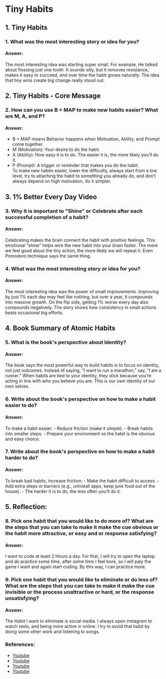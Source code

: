 
# Tiny Habits


## 1. Tiny Habits

### 1. What was the most interesting story or idea for you? 

#### Answer:
The most interesting idea was starting super small. For example, He talked about flossing just one tooth. It sounds silly, but it removes resistance, makes it easy to succeed, and over time the habit grows naturally. The idea that tiny wins create big change really stood out. 


## 2. Tiny Habits - Core Message  

### 2. How can you use B = MAP to make new habits easier? What are M, A, and P?  

#### Answer:  
- B = MAP means Behavior happens when Motivation, Ability, and Prompt come together.
- M (Motivation): Your desire to do the habit.
- A (Ability): How easy it is to do. The easier it is, the more likely you’ll do it.
- P (Prompt): A trigger or reminder that makes you do the habit.  
To make new habits easier, lower the difficulty, always start from a low level, try to attaching the habit to something you already do, and don’t always depend on high motivation, do it simpler.

## 3. 1% Better Every Day Video 

### 3. Why it is important to "Shine" or Celebrate after each successful completion of a habit? 

#### Answer:
Celebrating makes the brain connect the habit with positive feelings. This emotional “shine” helps wire the new habit into your brain faster. The more we feel good about the tiny action, the more likely we will repeat it. Even Pomodoro technique says the same thing.

### 4. What was the most interesting story or idea for you? 

#### Answer:  
The most interesting idea was the power of small improvements. Improving by just 1% each day may feel like nothing, but over a year, it compounds into massive growth. On the flip side, getting 1% worse every day also compounds negatively. The story shows how consistency in small actions beats occasional big efforts.


## 4. Book Summary of Atomic Habits


### 5. What is the book's perspective about Identity?  

#### Answer:  
The book says the most powerful way to build habits is to focus on identity, not just outcomes. Instead of saying, “I want to run a marathon,” say, “I am a runner.” When habits are tied to your identity, they stick because you’re acting in line with who you believe you are. This is our own identity of our own selves.

### 6. Write about the book's perspective on how to make a habit easier to do?  

#### Answer:  
To make a habit easier:
	- Reduce friction (make it simple).
	- Break habits into smaller steps.
	- Prepare your environment so the habit is the obvious and easy choice.  

### 7. Write about the book's perspective on how to make a habit harder to do?  

#### Answer:  
To break bad habits, increase friction:
	- Make the habit difficult to access.
	- Add extra steps or barriers (e.g., uninstall apps, keep junk food out of the house).
	- The harder it is to do, the less often you’ll do it.


## 5. Reflection:

### 8. Pick one habit that you would like to do more of? What are the steps that you can take to make it make the cue obvious or the habit more attractive, or easy and or response satisfying? 

#### Answer:  
I want  to code at least 2 Hours a day. For that, I will try to open the laptop and do practice some time, after some time I feel bore, so I will paly the game I want and again start coding. By this way, I can practice more.


### 9. Pick one habit that you would like to eliminate or do less of? What are the steps that you can take to make it make the cue invisible or the process unattractive or hard, or the response unsatisfying? 

#### Answer:  
The Habit I want to eliminate is social media. I always open instagram to watch reels, and being more active in online. I try to avoid that habit by doing some other work and listening to  songs. 

### References:
- [Youtube](https://www.youtube.com/watch?v=AdKUJxjn-R8)
- [Youtube](https://www.youtube.com/watch?v=S_8e-6ZHKLs)
- [Youtube](https://www.youtube.com/watch?v=mNeXuCYiE0U)
- [Youtube](https://www.youtube.com/watch?v=YT7tQzmGRLA)

